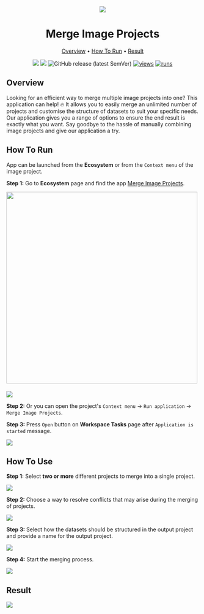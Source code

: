 <div align="center" markdown>
<img src="https://github.com/supervisely-ecosystem/merge-images-projects/assets/119248312/cd43bf43-b4af-4a7c-b23f-7a8211bb7e6f"/>

# Merge Image Projects

<p align="center">
  <a href="#Overview">Overview</a> •
  <a href="#How-To-Run">How To Run</a> •
   <a href="#Result">Result</a> 
</p>

[![](https://img.shields.io/badge/supervisely-ecosystem-brightgreen)](https://ecosystem.supervise.ly/apps/supervisely-ecosystem/merge-images-projects)
[![](https://img.shields.io/badge/slack-chat-green.svg?logo=slack)](https://supervise.ly/slack)
![GitHub release (latest SemVer)](https://img.shields.io/github/v/release/supervisely-ecosystem/merge-images-projects)
[![views](https://app.supervise.ly/img/badges/views/supervisely-ecosystem/merge-images-projects.png)](https://supervise.ly)
[![runs](https://app.supervise.ly/img/badges/runs/supervisely-ecosystem/merge-images-projects.png)](https://supervise.ly)

</div>

## Overview

Looking for an efficient way to merge multiple image projects into one? This application can help! 🔥 It allows you to easily merge an unlimited number of projects and customise the structure of datasets to suit your specific needs. Our application gives you a range of options to ensure the end result is exactly what you want. Say goodbye to the hassle of manually combining image projects and give our application a try.

## How To Run

App can be launched from the **Ecosystem** or from the `Context menu` of the image project.

**Step 1:** Go to **Ecosystem** page and find the app [Merge Image Projects](https://ecosystem.supervisely.com/apps/merge-images-projects).

<img data-key="sly-module-link" data-module-slug="supervisely-ecosystem/merge-images-projects" img src="https://github.com/supervisely-ecosystem/merge-images-projects/assets/115161827/ee88be31-1c9f-4f0a-9ac1-4f235e913c6d" width="500px" style='padding-bottom: 20px'/> 

<img src="https://github.com/supervisely-ecosystem/merge-images-projects/assets/119248312/b8c40fb8-fa91-473f-9d06-ef394b1fa3cb"/>

**Step 2:** Or you can open the project's `Context menu` -> `Run application` -> `Merge Image Projects`.

**Step 3:** Press `Open` button on **Workspace Tasks** page after `Application is started` message.

<img src="https://github.com/supervisely-ecosystem/merge-images-projects/assets/119248312/76c55396-d729-4a94-adcb-afe7f775ffc1"/>

## How To Use

**Step 1:** Select **two or more** different projects to merge into a single project.

<img src="https://github.com/supervisely-ecosystem/merge-images-projects/assets/119248312/5e0e11ef-4f70-4531-8db6-c2a4c558a922"/>

**Step 2:** Choose a way to resolve conflicts that may arise during the merging of projects.

<img src="https://github.com/supervisely-ecosystem/merge-images-projects/assets/119248312/8b11323c-6585-4ae5-b02f-652fa47c74ca"/>

**Step 3:** Select how the datasets should be structured in the output project and provide a name for the output project.

<img src="https://github.com/supervisely-ecosystem/merge-images-projects/assets/119248312/877e143e-86be-412d-9003-f839c2eba747"/>

**Step 4:** Start the merging process.

<img src="https://github.com/supervisely-ecosystem/merge-images-projects/assets/119248312/3d00f4d5-62c5-444a-bd29-3e72217cda94"/>

## Result

<img src="https://github.com/supervisely-ecosystem/merge-images-projects/assets/119248312/aadecdab-ce66-4f1e-9482-7a9da8c79106"/>

